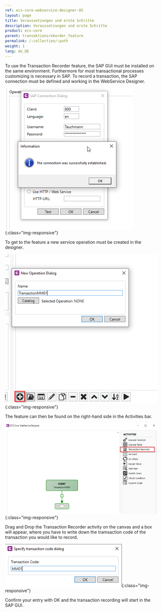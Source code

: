 ```yaml
---
ref: ecs-core-webservice-designer-05
layout: page
title: Voraussetzungen und erste Schritte
description: Voraussetzungen und erste Schritte
product: ecs-core
parent: transaktionsrekorder_feature
permalink: /:collection/:path
weight: 1
lang: de_DE
---
```


To use the Transaction Recorder feature, the SAP GUI must be installed on the same environment. Furthermore for most transactional processes customizing is necessary in SAP.
To record a transaction, the SAP connection must be defined and working in the WebService Designer. 

![ta_rec_feature_01](/img/content/ecscore/ecscore-wsd_ta_rec_01.png){:class="img-responsive"}

To get to the feature a new service operation must be created in the designer.

![ta_rec_feature_02](/img/content/ecscore/ecscore-wsd_ta_rec_02.png){:class="img-responsive"}

The feature can then be found on the right-hand side in the Activities bar.

![ta_rec_feature_03](/img/content/ecscore/ecscore-wsd_ta_rec_03.png){:class="img-responsive"}

Drag and Drop the Transaction Recorder activity on the canvas and a box will appear, where you have to write down the tramsaction code of the transaction you would like to record.

![ta_rec_feature_04](/img/content/ecscore/ecscore-wsd_ta_rec_04.png){:class="img-responsive"}

Confirm your entry with OK and the transaction recording will start in the SAP GUI.








